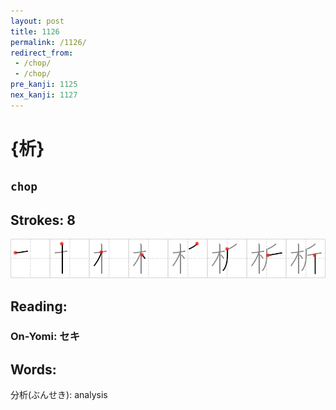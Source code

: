 ```yaml
---
layout: post
title: 1126
permalink: /1126/
redirect_from:
 - /chop/
 - /chop/
pre_kanji: 1125
nex_kanji: 1127
---
```


# {析}

## `chop`

## Strokes: 8

<div class="stroke"><img src="../images/E69E90.png" /></div>

## Reading:

### On-Yomi: セキ

## Words:

分析(ぶんせき): analysis
